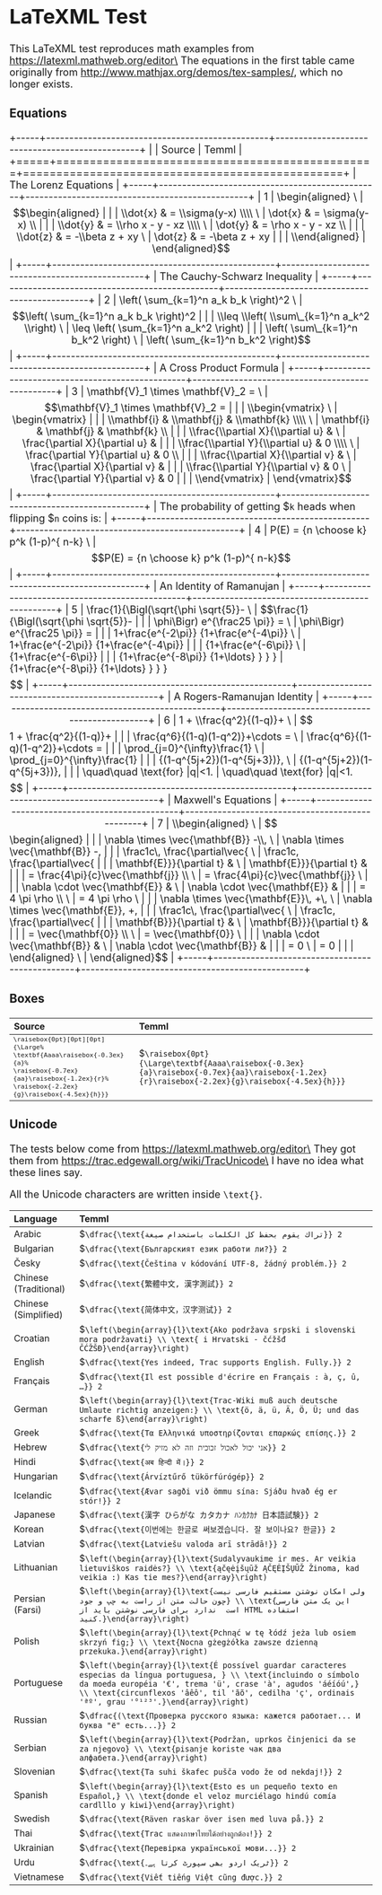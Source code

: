 <!DOCTYPE html>
<html lang="en">
<head>
  <meta charset="utf-8">
  <meta name="viewport" content="initial-scale=1">
  <title>Temml LaTeXML Tests</title>
  <link rel="stylesheet" href="../docs/docStyles.css">
  <link rel="stylesheet" type="text/css" href="../assets/Temml-Latin-Modern.css">
  <script src="./temmlPostProcess.js"></script>
  <style>
    body{font-size: 18px}
    #equations + table tr > td:nth-of-type(2) { font-size: 10pt; font-family: Consolas, "Courier New", Courier, monospace; }
    #boxes + table tr > td:nth-of-type(1) { font-size: 10pt; font-family: Consolas, "Courier New", Courier, monospace; }
  </style>
</head>

<body>

# LaTeXML Test

This LaTeXML test reproduces math examples from https://latexml.mathweb.org/editor\
The equations in the first table came originally from http://www.mathjax.org/demos/tex-samples/, which no longer exists.

### Equations

+-----+------------------------------------------------+------------------------------------------------+
|     | Source                                         | Temml                                          |
+=====+================================================+================================================+
|       The Lorenz Equations                                                                            |
+-----+------------------------------------------------+------------------------------------------------+
|  1  | \\begin{aligned} \                             | $$\begin{aligned}                              |
|     | \\dot{x} & = \\sigma(y-x) \\\\ \               | \dot{x} & = \sigma(y-x) \\                     |
|     | \\dot{y} & = \\rho x - y - xz \\\\ \           | \dot{y} & = \rho x - y - xz \\                 |
|     | \\dot{z} & = -\\beta z + xy \                  | \dot{z} & = -\beta z + xy                      |
|     | \\end{aligned}                                 | \end{aligned}$$                                |
+-----+------------------------------------------------+------------------------------------------------+
|       The Cauchy-Schwarz Inequality                                                                   |
+-----+------------------------------------------------+------------------------------------------------+
|  2  | \\left( \\sum\_{k=1}^n a_k b_k \\right)^2 \    | $$\left( \sum_{k=1}^n a_k b_k \right)^2        |
|     | \\leq \\left( \\sum\_{k=1}^n a_k^2 \\right) \  | \leq \left( \sum_{k=1}^n a_k^2 \right)         |
|     | \left( \sum\_{k=1}^n b_k^2 \right) \           | \left( \sum_{k=1}^n b_k^2 \right)$$            |
+-----+------------------------------------------------+------------------------------------------------+
|       A Cross Product Formula                                                                         |
+-----+------------------------------------------------+------------------------------------------------+
|  3  | \\mathbf{V}\_1 \\times \\mathbf{V}\_2 = \      | $$\mathbf{V}_1 \times \mathbf{V}_2 =           |
|     | \\begin{vmatrix} \                             | \begin{vmatrix}                                |
|     | \\mathbf{i} & \\mathbf{j} & \\mathbf{k} \\\\ \ | \mathbf{i} & \mathbf{j} & \mathbf{k} \\        |
|     | \\frac{\\partial X}{\\partial u} &  \          | \frac{\partial X}{\partial u} &                |
|     | \\frac{\\partial Y}{\\partial u} & 0 \\\\ \    | \frac{\partial Y}{\partial u} & 0 \\           |
|     | \\frac{\\partial X}{\\partial v} & \           | \frac{\partial X}{\partial v} &                |
|     | \\frac{\\partial Y}{\\partial v} & 0 \         | \frac{\partial Y}{\partial v} & 0              |
|     | \\end{vmatrix}                                 | \end{vmatrix}$$                                |
+-----+------------------------------------------------+------------------------------------------------+
|       The probability of getting $`k` heads when flipping $`n` coins is:                              |
+-----+------------------------------------------------+------------------------------------------------+
|  4  | P(E) = {n \\choose k} p^k (1-p)^{ n-k} \       | $$P(E) = {n \choose k} p^k (1-p)^{ n-k}$$      |
+-----+------------------------------------------------+------------------------------------------------+
|       An Identity of Ramanujan                                                                        |
+-----+------------------------------------------------+------------------------------------------------+
|  5  | \\frac{1}{\\Bigl(\\sqrt{\\phi \\sqrt{5}}- \    | $$\frac{1}{\Bigl(\sqrt{\phi \sqrt{5}}-         |
|     | \\phi\\Bigr) e^{\\frac25 \\pi}} = \            | \phi\Bigr) e^{\frac25 \pi}} =                  |
|     | 1+\\frac{e^{-2\\pi}} {1+\\frac{e^{-4\\pi}} \   | 1+\frac{e^{-2\pi}} {1+\frac{e^{-4\pi}}         |
|     | {1+\\frac{e^{-6\\pi}} \                        | {1+\frac{e^{-6\pi}}                            |
|     | {1+\\frac{e^{-8\\pi}} {1+\\ldots} } } }        | {1+\frac{e^{-8\pi}} {1+\ldots} } } }$$         |
+-----+------------------------------------------------+------------------------------------------------+
|       A Rogers-Ramanujan Identity                                                                     |
+-----+------------------------------------------------+------------------------------------------------+
|  6  | 1 +  \\frac{q^2}{(1-q)}+ \                     | $$1 +  \frac{q^2}{(1-q)}+                      |
|     | \\frac{q^6}{(1-q)(1-q^2)}+\\cdots = \          | \frac{q^6}{(1-q)(1-q^2)}+\cdots =              |
|     | \\prod\_{j=0}^{\\infty}\frac{1} \              | \prod_{j=0}^{\infty}\frac{1}                   |
|     | {(1-q^{5j+2})(1-q^{5j+3})}, \                  | {(1-q^{5j+2})(1-q^{5j+3})},                    |
|     | \\quad\\quad \\text{for} |q|<1.                | \quad\quad \text{for} |q|<1.$$                 |
+-----+------------------------------------------------+------------------------------------------------+
|       Maxwell's Equations                                                                             |
+-----+------------------------------------------------+------------------------------------------------+
|  7  | \\begin{aligned} \                             | $$\begin{aligned}                              |
|     | \\nabla \\times \\vec{\mathbf{B}} -\\\\, \     | \nabla \times \vec{\mathbf{B}} -\,             |
|     | \\frac1c\\, \\frac{\\partial\\vec{ \           | \frac1c\, \frac{\partial\vec{                  |
|     | \\mathbf{E}}}{\\partial t} & \                 | \mathbf{E}}}{\partial t} &                     |
|     | = \\frac{4\\pi}{c}\\vec{\\mathbf{j}} \\\\ \    | = \frac{4\pi}{c}\vec{\mathbf{j}} \\            |
|     | \\nabla \\cdot \\vec{\\mathbf{E}} & \          | \nabla \cdot \vec{\mathbf{E}} &                |
|     | = 4 \\pi \\rho \\\\ \                          | = 4 \pi \rho \\                                |
|     | \\nabla \\times \\vec{\\mathbf{E}}\\, +\\, \   | \nabla \times \vec{\mathbf{E}}\, +\,           |
|     | \\frac1c\\, \\frac{\\partial\\vec{ \           | \frac1c\, \frac{\partial\vec{                  |
|     | \\mathbf{B}}}{\\partial t} & \                 | \mathbf{B}}}{\partial t} &                     |
|     | = \\vec{\mathbf{0}} \\\\ \                     | = \vec{\mathbf{0}} \\                          |
|     | \\nabla \\cdot \\vec{\\mathbf{B}} & \          | \nabla \cdot \vec{\mathbf{B}} &                |
|     |  = 0 \                                         | = 0                                            |
|     | \\end{aligned} \                               | \end{aligned}$$                                |
+-----+------------------------------------------------+------------------------------------------------+

### Boxes

| Source | Temml  |
|:-------|:--------|
| `\raisebox{0pt}[0pt][0pt]{\Large%`<br>`\textbf{Aaaa\raisebox{-0.3ex}{a}%`<br>`\raisebox{-0.7ex}{aa}\raisebox{-1.2ex}{r}%`<br>`\raisebox{-2.2ex}{g}\raisebox{-4.5ex}{h}}}` |  $`\raisebox{0pt}{\Large\textbf{Aaaa\raisebox{-0.3ex}{a}\raisebox{-0.7ex}{aa}\raisebox{-1.2ex}{r}\raisebox{-2.2ex}{g}\raisebox{-4.5ex}{h}}}` |

### Unicode

The tests below come from https://latexml.mathweb.org/editor\
They got them from https://trac.edgewall.org/wiki/TracUnicode\
I have no idea what these lines say. 

All the Unicode characters are written inside `\text{}`.

| Language              | Temml                                                        |
|:----------------------|:-------------------------------------------------------------|
| Arabic                | $`\dfrac{\text{تراك يقوم بحفظ كل الكلمات باستخدام صيغة}} 2` 
| Bulgarian             | $`\dfrac{\text{Българският език работи ли?}} 2`
| Česky                 | $`\dfrac{\text{Čeština v kódování UTF-8, žádný problém.}} 2`
| Chinese (Traditional) | $`\dfrac{\text{繁體中文, 漢字測試}} 2`
| Chinese (Simplified)  | $`\dfrac{\text{简体中文，汉字测试}} 2`
| Croatian              | $`\left(\begin{array}{l}\text{Ako podržava srpski i slovenski mora podržavati} \\ \text{ i Hrvatski - čćžšđ ČĆŽŠĐ}\end{array}\right)`
| English               | $`\dfrac{\text{Yes indeed, Trac supports English. Fully.}} 2`
| Français              | $`\dfrac{\text{Il est possible d'écrire en Français : à, ç, û, …}} 2`
| German                | $`\left(\begin{array}{l}\text{Trac-Wiki muß auch deutsche Umlaute richtig anzeigen:} \\ \text{ö, ä, ü, Ä, Ö, Ü; und das scharfe ß}\end{array}\right)`
| Greek                 | $`\dfrac{\text{Τα Ελληνικά υποστηρίζονται επαρκώς επίσης.}} 2`
| Hebrew                | $`\dfrac{\text{אני יכול לאכול זכוכית וזה לא מזיק לי}} 2`
| Hindi                 | $`\dfrac{\text{अब हिन्दी में।}} 2`
| Hungarian             | $`\dfrac{\text{Árvíztűrő tükörfúrógép}} 2`
| Icelandic             | $`\dfrac{\text{Ævar sagði við ömmu sína: Sjáðu hvað ég er stór!}} 2`
| Japanese              | $`\dfrac{\text{漢字 ひらがな カタカナ ﾊﾝｶｸｶﾅ 日本語試験}} 2`
| Korean                | $`\dfrac{\text{이번에는 한글로 써보겠습니다. 잘 보이나요? 한글}} 2`
| Latvian               | $`\dfrac{\text{Latviešu valoda arī strādā!}} 2`
| Lithuanian            | $`\left(\begin{array}{l}\text{Sudalyvaukime ir mes. Ar veikia lietuviškos raidės?} \\ \text{ąčęėįšųūž ĄČĘĖĮŠŲŪŽ Žinoma, kad veikia :) Kas tie mes?}\end{array}\right)`
| Persian (Farsi)       | $`\left(\begin{array}{l}\text{ولی امکان نوشتن مستقیم فارسی نیست چون حالت متن از راست به چپ و جود} \\ \text{این یک متن فارسی است  ندارد برای فارسی نوشتن باید از HTML استفاده کنید.}\end{array}\right)`
| Polish                | $`\left(\begin{array}{l}\text{Pchnąć w tę łódź jeża lub osiem skrzyń fig;} \\ \text{Nocna gżegżółka zawsze dzienną przekuka.}\end{array}\right)`
| Portuguese            | $`\left(\begin{array}{l}\text{É possível guardar caracteres especias da língua portuguesa, } \\ \text{incluindo o símbolo da moeda européia '€', trema 'ü', crase 'à', agudos 'áéíóú',} \\ \text{circunflexos 'âêô', til 'ãõ', cedilha 'ç', ordinais 'ªº', grau '°¹²³'.}\end{array}\right)`
| Russian               | $`\dfrac{(\text{Проверка русского языка: кажется работает... И буква "ё" есть...}} 2`
| Serbian               | $`\left(\begin{array}{l}\text{Podržan, uprkos činjenici da se za njegovo} \\ \text{pisanje koriste чак два алфабета.}\end{array}\right)`
| Slovenian             | $`\dfrac{\text{Ta suhi škafec pušča vodo že od nekdaj!}} 2`
| Spanish               | $`\left(\begin{array}{l}\text{Esto es un pequeño texto en Español,} \\ \text{donde el veloz murciélago hindú comía cardlllo y kiwi}\end{array}\right)`
| Swedish               | $`\dfrac{\text{Räven raskar över isen med luva på.}} 2`
| Thai                  | $`\dfrac{\text{Trac แสดงภาษาไทยได้อย่างถูกต้อง!}} 2`
| Ukrainian             | $`\dfrac{\text{Перевірка української мови...}} 2`
| Urdu                  | $`\dfrac{\text{ٹریک اردو بھی سپورٹ کرتا ہے۔}} 2`
| Vietnamese            | $`\dfrac{\text{Viết tiếng Việt cũng được.}} 2`

<br>
</body>
</html>
